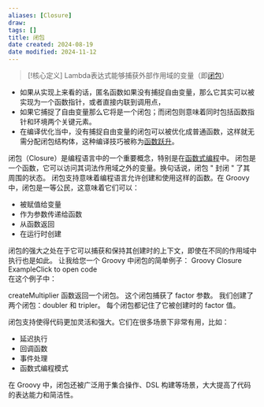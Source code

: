 ```yaml
---
aliases: [Closure]
draw: 
tags: []
title: 闭包
date created: 2024-08-19
date modified: 2024-11-12
---
```


> [!核心定义]
Lambda表达式能够捕获外部作用域的变量（即[闭包](闭包.md)）

- 如果从实现上来看的话，匿名函数如果没有捕捉自由变量，那么它其实可以被实现为一个函数指针，或者直接内联到调用点，
- 如果它捕捉了自由变量那么它将是一个闭包；而闭包则意味着同时包括函数指针和环境两个关键元素。
- 在编译优化当中，没有捕捉自由变量的闭包可以被优化成普通函数，这样就无需分配闭包结构体，这种编译技巧被称为[函数跃升](https://zh.wikipedia.org/w/index.php?title=%E5%87%BD%E6%95%B0%E8%B7%83%E5%8D%87&action=edit&redlink=1)。

闭包（Closure）是编程语言中的一个重要概念，特别是在[函数式编程](函数式编程.md)中。
闭包是一个函数，它可以访问其词法作用域之外的变量。换句话说，闭包 " 封闭 " 了其周围的状态。
闭包支持意味着编程语言允许创建和使用这样的函数。在 Groovy 中，闭包是一等公民，这意味着它们可以：

- 被赋值给变量  
- 作为参数传递给函数  
- 从函数返回  
- 在运行时创建

闭包的强大之处在于它可以捕获和保持其创建时的上下文，即使在不同的作用域中执行也是如此。
让我给您一个 Groovy 中闭包的简单例子：
Groovy Closure ExampleClick to open code  
在这个例子中：

createMultiplier 函数返回一个闭包。
这个闭包捕获了 factor 参数。
我们创建了两个闭包：doubler 和 tripler。
每个闭包都记住了它被创建时的 factor 值。

闭包支持使得代码更加灵活和强大。它们在很多场景下非常有用，比如：

- 延迟执行  
- 回调函数  
- 事件处理  
- 函数式编程模式

在 Groovy 中，闭包还被广泛用于集合操作、DSL 构建等场景，大大提高了代码的表达能力和简洁性。
